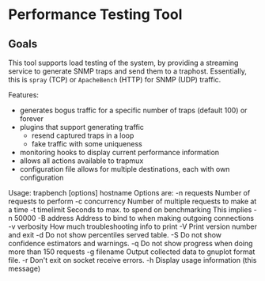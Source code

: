 # Performance Testing Tool
## Goals
This tool supports load testing of the system, by providing a streaming service
to generate SNMP traps and send them to a traphost. Essentially, this is `spray` (TCP)
or `ApacheBench` (HTTP) for SNMP (UDP) traffic.

Features:

* generates bogus traffic for a specific number of traps (default 100) or forever
* plugins that support generating traffic
   * resend captured traps in a loop
   * fake traffic with some uniqueness
* monitoring hooks to display current performance information
* allows all actions available to trapmux
* configuration file allows for multiple destinations, each with own configuration


Usage: trapbench [options] hostname
Options are:
    -n requests     Number of requests to perform
    -c concurrency  Number of multiple requests to make at a time
    -t timelimit    Seconds to max. to spend on benchmarking
                    This implies -n 50000
    -B address      Address to bind to when making outgoing connections
    -v verbosity    How much troubleshooting info to print
    -V              Print version number and exit
    -d              Do not show percentiles served table.
    -S              Do not show confidence estimators and warnings.
    -q              Do not show progress when doing more than 150 requests
    -g filename     Output collected data to gnuplot format file.
    -r              Don't exit on socket receive errors.
    -h              Display usage information (this message)
